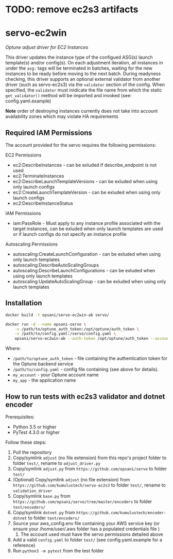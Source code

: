 # TODO: remove ec2s3 artifacts
# servo-ec2win

_Optune adjust driver for EC2 Instances_

This driver  updates the instance type of the configued ASG(s) launch template(s) and/or config(s). On each adjustment iteration, all instances in under the `asg:` tags will be terminated in batches, waiting for the new instances to be ready before moving to the next batch. During readyness checking, this driver supports an optional external validator from another driver (such as servo-ec2s3) via the `validator` section of the config. When specified, the `validator` must inidicate the file name from which the static `get_validator()` method will be imported and invoked (see: config.yaml.example)

__Note__ order of destroying instances currently does not take into account availability zones which may violate HA requirements

## Required IAM Permissions

The account provided for the servo requires the following permissions:

EC2 Permissions

- ec2:DescribeInstances - can be exluded if describe_endpoint is not used
- ec2:TerminateInstances
- ec2:DescribeLaunchTemplateVersions - can be exluded when using only launch configs
- ec2:CreateLaunchTemplateVersion - can be exluded when using only launch configs
- ec2:DescribeInstanceStatus

IAM Permissions

- iam:PassRole - Must apply to any instance profile associated with the target instances, can be exluded when only launch templates are used or if launch configs do not specify an instance profile

Autoscaling Permissions

- autoscaling:CreateLaunchConfiguration - can be exluded when using only launch templates
- autoscaling:DescribeAutoScalingGroups
- autoscaling:DescribeLaunchConfigurations - can be exluded when using only launch templates
- autoscaling:UpdateAutoScalingGroup - can be exluded when using only launch templates

## Installation

```bash
docker build -t opsani/servo-ec2win-ab servo/

docker run -d --name opsani-servo \
    -v /path/to/optune_auth_token:/opt/optune/auth_token \
    -v /path/to/config.yaml:/servo/config.yaml \
    opsani/servo-ec2win-ab --auth-token /opt/optune/auth_token --account my_account my_app
```

Where:

- `/path/to/optune_auth_token` - file containing the authentication token for the Optune backend service
- `/path/to/config.yaml` - config file containing (see above for details).
- `my_account` - your Optune account name
- `my_app` - the application name

## How to run tests with ec2s3 validator and dotnet encoder

Prerequisites:

- Python 3.5 or higher
- PyTest 4.3.0 or higher

Follow these steps:

1. Pull the repository
1. Copy/symlink `adjust` (no file extension) from this repo's project folder to folder `test/`, rename to `adjust_driver.py`
1. Copy/symlink `adjust.py` from `https://github.com/opsani/servo` to folder `test/`
1. (Optional) Copy/symlink `adjust` (no file extension) from  `https://github.com/kumulustech/servo-ec2s3` to folder `test/`, rename to `validation_driver`
1. Copy/symlink `base.py` from `https://github.com/opsani/servo/tree/master/encoders` to folder `test/encoders/`
1. Copy/symlink `dotnet.py` from `https://github.com/kumulustech/encoder-dotnet` to folder `test/encoders/`
1. Source your aws_config.env file containing your AWS service key (or ensure your /home/user/.aws folder has a populated credentials file )
    1. The account used must have the servo permissions detailed above
1. Add a valid `config.yaml` to folder `test/` (see config.yaml.example for a reference)
1. Run `python3 -m pytest` from the test folder
